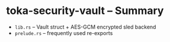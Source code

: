 # toka-security-vault – Summary

* `lib.rs` – Vault struct + AES-GCM encrypted sled backend
* `prelude.rs` – frequently used re-exports 